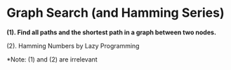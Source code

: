 # Graph Search (and Hamming Series)

**(1). Find all paths and the shortest path in a graph between two nodes.**

(2). Hamming Numbers by Lazy Programming

*Note: (1) and (2) are irrelevant
